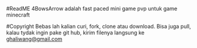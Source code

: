 #ReadME
4BowsArrow adalah fast paced mini game pvp untuk game minecraft

#Copyright
Bebas lah kalian curi, fork, clone atau download. Bisa juga pull, kalau tydak ingin pake git hub, kirim filenya langsung ke ghaliwang@gmail.com